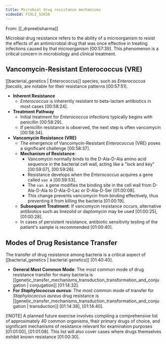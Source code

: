 ```yaml
---
title: Microbial drug resistance mechanisms
videoId: F19LI_5IKS0
---
```


From: [[_drpreetisharma]] <br/> 

Microbial drug resistance refers to the ability of a microorganism to resist the effects of an antimicrobial drug that was once effective in treating infections caused by that microorganism <a class="yt-timestamp" data-t="00:57:39">[00:57:39]</a>. This phenomenon is a critical concern in microbiology and clinical treatment.

## Vancomycin-Resistant Enterococcus (VRE)

[[bacterial_genetics | Enterococcus]] species, such as *Enterococcus faecalis*, are notable for their resistance patterns <a class="yt-timestamp" data-t="00:57:51">[00:57:51]</a>.

*   **Inherent Resistance**
    *   *Enterococcus* is inherently resistant to beta-lactam antibiotics in most cases <a class="yt-timestamp" data-t="00:58:24">[00:58:24]</a>.
*   **Treatment Pathway**
    *   Initial treatment for *Enterococcus* infections typically begins with penicillin <a class="yt-timestamp" data-t="00:58:29">[00:58:29]</a>.
    *   If penicillin resistance is observed, the next step is often vancomycin <a class="yt-timestamp" data-t="00:58:34">[00:58:34]</a>.
*   **Vancomycin Resistance (VRE)**
    *   The emergence of Vancomycin-Resistant *Enterococcus* (VRE) poses a significant challenge <a class="yt-timestamp" data-t="00:58:37">[00:58:37]</a>.
    *   **Mechanism of Resistance**:
        *   Vancomycin normally binds to the D-Ala-D-Ala amino acid sequence in the bacterial cell wall, acting like a "lock and key" <a class="yt-timestamp" data-t="00:59:07">[00:59:07]</a>, <a class="yt-timestamp" data-t="00:59:26">[00:59:26]</a>.
        *   Resistance develops when the *Enterococcus* acquires a gene called `van A` <a class="yt-timestamp" data-t="00:59:53">[00:59:53]</a>.
        *   The `van A` gene modifies the binding site in the cell wall from D-Ala-D-Ala to D-Ala-D-Lac or D-Ala-D-Ser <a class="yt-timestamp" data-t="01:00:08">[01:00:08]</a>.
        *   This change prevents vancomycin from binding effectively, thus preventing it from killing the bacteria <a class="yt-timestamp" data-t="01:00:19">[01:00:19]</a>.
    *   **Subsequent Treatment**: If vancomycin resistance occurs, alternative antibiotics such as linezolid or daptomycin may be used <a class="yt-timestamp" data-t="01:00:25">[01:00:25]</a>, <a class="yt-timestamp" data-t="01:00:28">[01:00:28]</a>.
    *   In cases of persistent resistance, antibiotic sensitivity testing of the patient's sample is recommended <a class="yt-timestamp" data-t="01:00:40">[01:00:40]</a>.

## Modes of Drug Resistance Transfer

The transfer of drug resistance among bacteria is a critical aspect of [[bacterial_genetics | bacterial genetics]] <a class="yt-timestamp" data-t="01:40:40">[01:40:40]</a>.

*   **General Most Common Mode**: The most common mode of drug resistance transfer for many bacteria is [[genetic_transfer_mechanisms_transduction_transformation_and_conjugation | conjugation]] <a class="yt-timestamp" data-t="01:14:32">[01:14:32]</a>.
*   **For *Staphylococcus aureus***: The most common mode of transfer for *Staphylococcus aureus* drug resistance is [[genetic_transfer_mechanisms_transduction_transformation_and_conjugation | transduction]] <a class="yt-timestamp" data-t="01:14:38">[01:14:38]</a>, <a class="yt-timestamp" data-t="01:14:40">[01:14:40]</a>.

[!NOTE]
A planned future exercise involves compiling a comprehensive list of approximately 40 common organisms, their primary drugs of choice, and significant mechanisms of resistance relevant for examination purposes <a class="yt-timestamp" data-t="01:01:00">[01:01:00]</a>, <a class="yt-timestamp" data-t="01:01:08">[01:01:08]</a>. This list will also cover cases where drugs themselves exhibit known resistance <a class="yt-timestamp" data-t="01:00:30">[01:00:30]</a>.